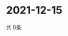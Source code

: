 # 2021-12-15
  共 0条

  <!-- BEGIN -->
  <!-- 最后更新时间Wed Dec 15 2021 06:06:26 GMT+0000 (Coordinated Universal Time) -->
  
  <!-- END -->
  
  